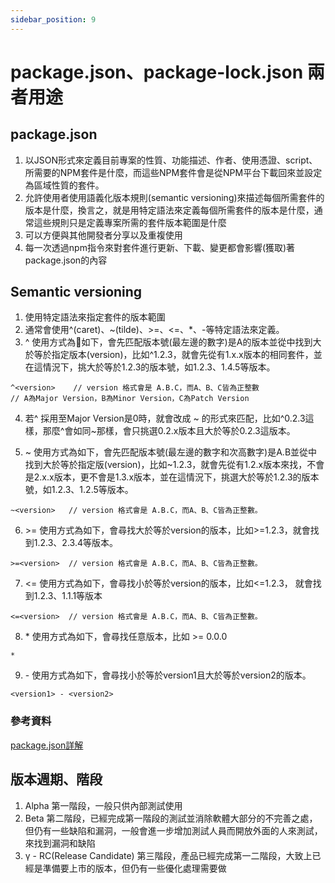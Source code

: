 ```yaml
---
sidebar_position: 9
---
```


# package.json、package-lock.json 兩者用途


## package.json
1. 以JSON形式來定義目前專案的性質、功能描述、作者、使用憑證、script、所需要的NPM套件是什麼，而這些NPM套件會是從NPM平台下載回來並設定為區域性質的套件。
2. 允許使用者使用語義化版本規則(semantic versioning)來描述每個所需套件的版本是什麼，換言之，就是用特定語法來定義每個所需套件的版本是什麼，通常這些規則只是定義專案所需的套件版本範圍是什麼
3. 可以方便與其他開發者分享以及重複使用
4. 每一次透過npm指令來對套件進行更新、下載、變更都會影響(獲取)著package.json的內容

## Semantic versioning
1. 使用特定語法來指定套件的版本範圍
2. 通常會使用^(caret)、~(tilde)、>=、<=、*、-等特定語法來定義。
3. ^ 使用方式為如下，會先匹配版本號(最左邊的數字)是A的版本並從中找到大於等於指定版本(version)，比如^1.2.3，就會先從有1.x.x版本的相同套件，並在這情況下，挑大於等於1.2.3的版本號，如1.2.3、1.4.5等版本。
```
^<version>    // version 格式會是 A.B.C，而A、B、C皆為正整數
// A為Major Version，B為Minor Version，C為Patch Version
```

4. 若^ 採用至Major Version是0時，就會改成 ~ 的形式來匹配，比如^0.2.3這樣，那麼^會如同~那樣，會只挑選0.2.x版本且大於等於0.2.3這版本。

5. ~ 使用方式為如下，會先匹配版本號(最左邊的數字和次高數字)是A.B並從中找到大於等於指定版(version)，比如~1.2.3，就會先從有1.2.x版本來找，不會是2.x.x版本，更不會是1.3.x版本，並在這情況下，挑選大於等於1.2.3的版本號，如1.2.3、1.2.5等版本。

```
~<version>   // version 格式會是 A.B.C，而A、B、C皆為正整數。
```

6. &gt;= 使用方式為如下，會尋找大於等於version的版本，比如&gt;=1.2.3，就會找到1.2.3、2.3.4等版本。

```
>=<version>  // version 格式會是 A.B.C，而A、B、C皆為正整數。
```

7. &lt;= 使用方式為如下，會尋找小於等於version的版本，比如&lt;=1.2.3， 就會找到1.2.3、1.1.1等版本

```
<=<version>  // version 格式會是 A.B.C，而A、B、C皆為正整數。
```

8. \* 使用方式為如下，會尋找任意版本，比如 &gt;= 0.0.0

```
*
```

9. \- 使用方式為如下，會尋找小於等於version1且大於等於version2的版本。

```
<version1> - <version2> 
```


### 參考資料
[package.json詳解](https://iter01.com/467432.html)



## 版本週期、階段
1. Alpha 第一階段，一般只供內部測試使用
2. Beta 第二階段，已經完成第一階段的測試並消除軟體大部分的不完善之處，但仍有一些缺陷和漏洞，一般會進一步增加測試人員而開放外面的人來測試，來找到漏洞和缺陷
3. γ - RC(Release Candidate) 第三階段，產品已經完成第一二階段，大致上已經是準備要上市的版本，但仍有一些優化處理需要做